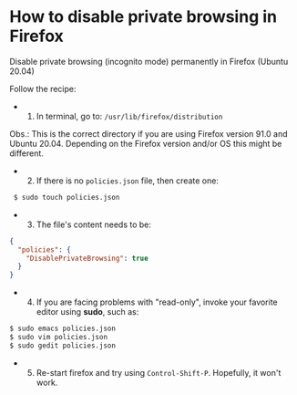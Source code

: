 # How to disable private browsing in Firefox

Disable private browsing (incognito mode) permanently in Firefox (Ubuntu 20.04)

Follow the recipe:

- 1. In terminal, go to:
 `/usr/lib/firefox/distribution`

Obs.: This is the correct directory if you are using Firefox version 91.0 and Ubuntu 20.04. Depending on the Firefox version and/or OS this might be different.

- 2. If there is no `policies.json` file, then create one: 
```bash
 $ sudo touch policies.json
```

- 3. The file's content needs to be:
```json
{
  "policies": {
    "DisablePrivateBrowsing": true
  }
}
```

- 4. If you are facing problems with "read-only", invoke your favorite editor using **sudo**, such as:

```bash
$ sudo emacs policies.json 
$ sudo vim policies.json 
$ sudo gedit policies.json 
```

- 5. Re-start firefox and try using `Control-Shift-P`. Hopefully, it won't work.
